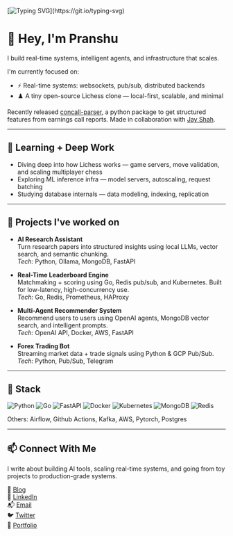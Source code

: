 [![Typing SVG](https://readme-typing-svg.demolab.com/?lines=Hi+there!)](https://git.io/typing-svg)

# 👋 Hey, I'm Pranshu

I build real-time systems, intelligent agents, and infrastructure that scales.


I'm currently focused on:
- ⚡ Real-time systems: websockets, pub/sub, distributed backends
- ♟️ A tiny open-source Lichess clone — local-first, scalable, and minimal


Recently released [concall-parser](https://pypi.org/project/concall-parser/), a python package to get structured features from earnings call reports. Made in collaboration with [Jay Shah](https://github.com/JS12540/).

---

## 🧠 Learning + Deep Work

- Diving deep into how Lichess works — game servers, move validation, and scaling multiplayer chess
- Exploring ML inference infra — model servers, autoscaling, request batching
- Studying database internals — data modeling, indexing, replication

---

## 🚀 Projects I've worked on
- **AI Research Assistant**  
  Turn research papers into structured insights using local LLMs, vector search, and semantic chunking.  
  _Tech:_ Python, Ollama, MongoDB, FastAPI

- **Real-Time Leaderboard Engine**  
  Matchmaking + scoring using Go, Redis pub/sub, and Kubernetes. Built for low-latency, high-concurrency use.  
  _Tech:_ Go, Redis, Prometheus, HAProxy

- **Multi-Agent Recommender System**  
  Recommend users to users using OpenAI agents, MongoDB vector search, and intelligent prompts.  
  _Tech:_ OpenAI API, Docker, AWS, FastAPI

- **Forex Trading Bot**  
  Streaming market data + trade signals using Python & GCP Pub/Sub.  
  _Tech:_ Python, Pub/Sub, Telegram

---

## 🧰 Stack

![Python](https://img.shields.io/badge/-Python-black?style=flat-square&logo=python) 
![Go](https://img.shields.io/badge/-Go-blue?style=flat-square&logo=go)
![FastAPI](https://img.shields.io/badge/-FastAPI-009688?style=flat-square&logo=fastapi)
![Docker](https://img.shields.io/badge/-Docker-2496ED?style=flat-square&logo=docker)
![Kubernetes](https://img.shields.io/badge/-Kubernetes-326CE5?style=flat-square&logo=kubernetes)
![MongoDB](https://img.shields.io/badge/-MongoDB-47A248?style=flat-square&logo=mongodb)
![Redis](https://img.shields.io/badge/-Redis-DC382D?style=flat-square&logo=redis)

Others: Airflow, Github Actions, Kafka, AWS, Pytorch, Postgres

---

## **📫 Connect With Me**  

I write about building AI tools, scaling real-time systems, and going from toy projects to production-grade systems.

📘 [Blog](https://pranshu-raj-211.github.io/)  
💼 [LinkedIn](https://www.linkedin.com/in/pranshuraj2004/)  
📬 [Email](mailto:pranshuraj65536@gmail.com)  
🐦 [Twitter](https://twitter.com/seigino99707047)  
🔗  [Portfolio](http://pranshu-raj.me/)
